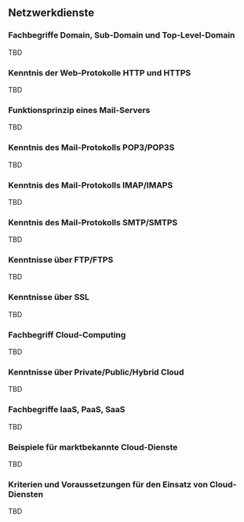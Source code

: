 ## Netzwerkdienste

### Fachbegriffe Domain, Sub-Domain und Top-Level-Domain

TBD

### Kenntnis der Web-Protokolle HTTP und HTTPS

TBD

### Funktionsprinzip eines Mail-Servers

TBD

### Kenntnis des Mail-Protokolls POP3/POP3S

TBD

### Kenntnis des Mail-Protokolls IMAP/IMAPS

TBD

### Kenntnis des Mail-Protokolls SMTP/SMTPS

TBD

### Kenntnisse über FTP/FTPS

TBD

### Kenntnisse über SSL

TBD

### Fachbegriff Cloud-Computing

TBD

### Kenntnisse über Private/Public/Hybrid Cloud

TBD

### Fachbegriffe IaaS, PaaS, SaaS

TBD

### Beispiele für marktbekannte Cloud-Dienste

TBD

### Kriterien und Voraussetzungen für den Einsatz von Cloud-Diensten

TBD